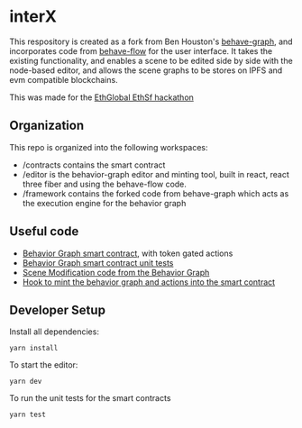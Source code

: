 # interX

This respository is created as a fork from Ben Houston's [behave-graph](https://github.com/bhouston/behave-graph), and incorporates code from [behave-flow](https://github.com/beeglebug/behave-flow) for the user interface. It takes the existing functionality, and enables a scene to be edited side by side with the node-based editor, and allows the scene graphs to be stores on IPFS and evm compatible blockchains.

This was made for the [EthGlobal EthSf hackathon](https://sf.ethglobal.com/)

## Organization

This repo is organized into the following workspaces:

- /contracts contains the smart contract
- /editor is the behavior-graph editor and minting tool, built in react, react three fiber and using the behave-flow code.
- /framework contains the forked code from behave-graph which acts as the execution engine for the behavior graph

## Useful code

- [Behavior Graph smart contract](/contracts/BehaviorGraph.sol), with token gated actions
- [Behavior Graph smart contract unit tests](/test/BehaviorGraph.ts)
- [Scene Modification code from the Behavior Graph](/editor/src/scene/useSceneModifier.ts)
- [Hook to mint the behavior graph and actions into the smart contract](/editor/src/hooks/useInteractiveWorldMinter.ts)

## Developer Setup

Install all dependencies:

    yarn install

To start the editor:

    yarn dev

To run the unit tests for the smart contracts

    yarn test
